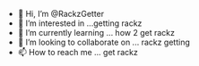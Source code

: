 - 👋 Hi, I’m @RackzGetter
- 👀 I’m interested in ...getting rackz
- 🌱 I’m currently learning ... how 2 get rackz
- 💞️ I’m looking to collaborate on ... rackz getting
- 📫 How to reach me ... get rackz

<!---
RackzGetter/RackzGetter is a ✨ special ✨ repository because its `README.md` (this file) appears on your GitHub profile.
You can click the Preview link to take a look at your changes.
--->
